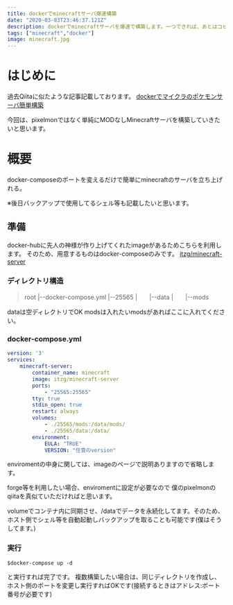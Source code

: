 ```yaml
---
title: dockerでminecraftサーバ爆速構築
date: "2020-03-03T23:46:37.121Z"
description: dockerでminecraftサーバを爆速で構築します。一つできれば、あとはコピーで複数のサーバを同時構築可能です。
tags: ["minecraft","docker"]
image: minecraft.jpg
---
```


# はじめに

過去Qiitaに似たような記事記載しております。
[dockerでマイクラのポケモンサーバ簡単構築](https://qiita.com/takapp/items/95780a5ef74f25f25436)

今回は、pixelmonではなく単純にMODなしMinecraftサーバを構築していきたいと思います。

# 概要
docker-composeのポートを変えるだけで簡単にminecraftのサーバを立ち上げれる。

※後日バックアップで使用してるシェル等も記載したいと思います。




## 準備
docker-hubに先人の神様が作り上げてくれたimageがあるためこちらを利用します。
そのため、用意するものはdocker-composeのみです。
[itzg/minecraft-server](https://hub.docker.com/r/itzg/minecraft-server)

### ディレクトリ構造
>root
>|--docker-compose.yml
>|--25565
>|　　|--data
>|　　|--mods

dataは空ディレクトリでOK
modsは入れたいmodsがあればここに入れてください。

### docker-compose.yml
```yml
version: '3'
services:
    minecraft-server:
        container_name: minecraft
        image: itzg/minecraft-server
        ports:
            - "25565:25565"
        tty: true
        stdin_open: true
        restart: always
        volumes:
            - ./25565/mods:/data/mods/
            - ./25565/data:/data/
        environment:
            EULA: "TRUE"
            VERSION: "任意のversion"
```
enviromentの中身に関しては、imageのページで説明ありますので省略します。

forge等を利用したい場合、enviromentに設定が必要なので
僕のpixelmonのqiitaを真似ていただければと思います。


volumeでコンテナ内に同期させ、/dataでデータを永続化してます。そのため、ホスト側でシェル等を自動起動しバックアップを取ることも可能です(僕はそうしてます。)



### 実行
```shell
$docker-compose up -d
```

と実行すれば完了です。
複数構築したい場合は、同じディレクトリを作成し、ホスト側のポートを変更し実行すればOKです(接続するときはアドレス:ポート番号が必要です)
